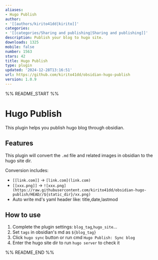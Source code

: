 ```yaml
---
aliases:
- Hugo Publish
author:
- '[[authors/kirito41dd|kirito]]'
categories:
- '[[categories/Sharing and publishing|Sharing and publishing]]'
description: Publish your blog to hugo site.
downloads: 1325
mobile: false
number: 1563
stars: 42
title: Hugo Publish
type: plugin
updated: '2024-12-28T13:16:51'
url: https://github.com/kirito41dd/obsidian-hugo-publish
version: 1.0.9
---
```


%% README_START %%

# Hugo Publish

This plugin helps you publish hugo blog through obsidian.

## Features
This plugin will convert the `.md` file and related images in obsidian to the hugo site dir.

Conversion includes:
- `[[link.com]]` -> `[link.com](link.com)`
- `[[xxx.png]]` -> `![xxx.png](https://raw.githubusercontent.com/kirito41dd/obsidian-hugo-publish/HEAD//${static_dir}/xx.png)`
- Auto write md's yaml header like: title,date,lastmod 

## How to use

1. Complete the plugin settings: `blog_tag`,`hugo_site`...
2. Set `tags` in obsidian's md as `${blog_tag}`
3. Click `hugo sync` button or run cmd `Hugo Publish: Sync blog`
4. Enter the hugo site dir to run `hugo server` to check it



%% README_END %%